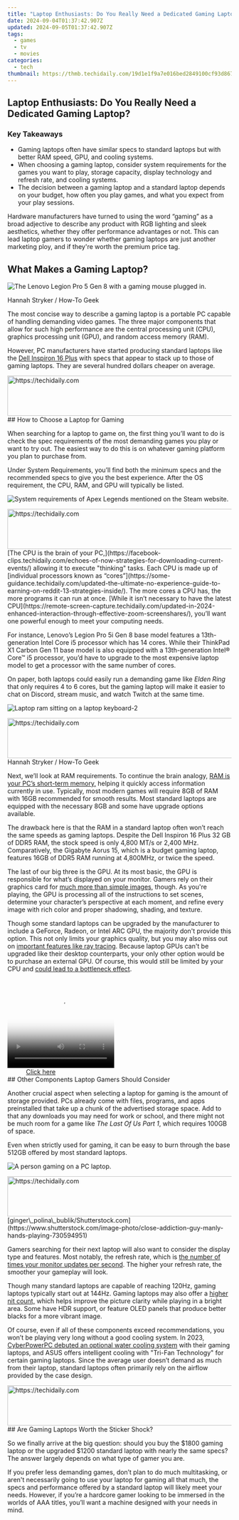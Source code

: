 ```yaml
---
title: "Laptop Enthusiasts: Do You Really Need a Dedicated Gaming Laptop?"
date: 2024-09-04T01:37:42.907Z
updated: 2024-09-05T01:37:42.907Z
tags:
  - games
  - tv
  - movies
categories:
  - tech
thumbnail: https://thmb.techidaily.com/19d1e1f9a7e016bed2849100cf93d86788ddae5b2cf2f12f9be9d04582b68734.jpg
---
```


## Laptop Enthusiasts: Do You Really Need a Dedicated Gaming Laptop?

### Key Takeaways

* Gaming laptops often have similar specs to standard laptops but with better RAM speed, GPU, and cooling systems.
* When choosing a gaming laptop, consider system requirements for the games you want to play, storage capacity, display technology and refresh rate, and cooling systems.
* The decision between a gaming laptop and a standard laptop depends on your budget, how often you play games, and what you expect from your play sessions.

 Hardware manufacturers have turned to using the word “gaming” as a broad adjective to describe any product with RGB lighting and sleek aesthetics, whether they offer performance advantages or not. This can lead laptop gamers to wonder whether gaming laptops are just another marketing ploy, and if they're worth the premium price tag.

##  What Makes a Gaming Laptop?

![The Lenovo Legion Pro 5 Gen 8 with a gaming mouse plugged in.](https://static1.howtogeekimages.com/wordpress/wp-content/uploads/2024/02/52920514194_5f136d8949_o.jpg) 

Hannah Stryker / How-To Geek

 The most concise way to describe a gaming laptop is a portable PC capable of handling demanding video games. The three major components that allow for such high performance are the central processing unit (CPU), graphics processing unit (GPU), and random access memory (RAM).

 However, PC manufacturers have started producing standard laptops like the [Dell Inspiron 16 Plus](https://apple-account.techidaily.com/how-to-reset-apple-id-and-apple-password-from-iphone-15-by-drfone-ios/) with specs that appear to stack up to those of gaming laptops. They are several hundred dollars cheaper on average.

<!-- affiliate ads begin -->
<a href="https://arkmc.pxf.io/c/5597632/352555/5172" target="_top" id="352555">
  <img src="//a.impactradius-go.com/display-ad/5172-352555" border="0" alt="https://techidaily.com" width="720" height="90"/>
</a>
<img height="0" width="0" src="https://arkmc.pxf.io/i/5597632/352555/5172" style="position:absolute;visibility:hidden;" border="0" />
<!-- affiliate ads end -->
##  How to Choose a Laptop for Gaming

 When searching for a laptop to game on, the first thing you’ll want to do is check the spec requirements of the most demanding games you play or want to try out. The easiest way to do this is on whatever gaming platform you plan to purchase from.

 Under System Requirements, you’ll find both the minimum specs and the recommended specs to give you the best experience. After the OS requirement, the CPU, RAM, and GPU will typically be listed.

![System requirements of Apex Legends mentioned on the Steam website.](https://static1.howtogeekimages.com/wordpress/wp-content/uploads/2023/12/1-system-requirements-of-apex-legends-mentioned-on-the-steam-website.jpg) 

<!-- affiliate ads begin -->
<a href="https://coinrule.sjv.io/c/5597632/1610918/18409" target="_top" id="1610918">
  <img src="//a.impactradius-go.com/display-ad/18409-1610918" border="0" alt="https://techidaily.com" width="728" height="90"/>
</a>
<img height="0" width="0" src="https://coinrule.sjv.io/i/5597632/1610918/18409" style="position:absolute;visibility:hidden;" border="0" />
<!-- affiliate ads end -->
[The CPU is the brain of your PC,](https://facebook-clips.techidaily.com/echoes-of-now-strategies-for-downloading-current-events/) allowing it to execute "thinking" tasks. Each CPU is made up of [individual processors known as “cores”](https://some-guidance.techidaily.com/updated-the-ultimate-no-experience-guide-to-earning-on-reddit-13-strategies-inside/). The more cores a CPU has, the more programs it can run at once. [While it isn’t necessary to have the latest CPU](https://remote-screen-capture.techidaily.com/updated-in-2024-enhanced-interaction-through-effective-zoom-screenshares/), you’ll want one powerful enough to meet your computing needs.

 For instance, Lenovo’s Legion Pro 5i Gen 8 base model features a 13th-generation Intel Core i5 processor which has 14 cores. While their ThinkPad X1 Carbon Gen 11 base model is also equipped with a 13th-generation Intel® Core™ i5 processor, you’d have to upgrade to the most expensive laptop model to get a processor with the same number of cores.

 On paper, both laptops could easily run a demanding game like _Elden Ring_ that only requires 4 to 6 cores, but the gaming laptop will make it easier to chat on Discord, stream music, and watch Twitch at the same time.

![Laptop ram sitting on a laptop keyboard-2](https://static1.howtogeekimages.com/wordpress/wp-content/uploads/2023/08/laptop-ram-sitting-on-a-laptop-keyboard-2.jpg) 

<!-- affiliate ads begin -->
<a href="https://aligracehair.sjv.io/c/5597632/2047351/19272" target="_top" id="2047351">
  <img src="//a.impactradius-go.com/display-ad/19272-2047351" border="0" alt="https://techidaily.com" width="728" height="90"/>
</a>
<img height="0" width="0" src="https://aligracehair.sjv.io/i/5597632/2047351/19272" style="position:absolute;visibility:hidden;" border="0" />
<!-- affiliate ads end -->
Hannah Stryker / How-To Geek

 Next, we’ll look at RAM requirements. To continue the brain analogy, [RAM is your PC’s short-term memory,](https://youtube-web.techidaily.com/ed-2024-approved-unlocking-youtube-success-top-video-strategies-to-explode-views/) helping it quickly access information currently in use. Typically, most modern games will require 8GB of RAM with 16GB recommended for smooth results. Most standard laptops are equipped with the necessary 8GB and some have upgrade options available.

 The drawback here is that the RAM in a standard laptop often won’t reach the same speeds as gaming laptops. Despite the Dell Inspiron 16 Plus 32 GB of DDR5 RAM, the stock speed is only 4,800 MT/s or 2,400 MHz. Comparatively, the Gigabyte Aorus 15, which is a budget gaming laptop, features 16GB of DDR5 RAM running at 4,800MHz, or twice the speed.

 The last of our big three is the GPU. At its most basic, the GPU is responsible for what’s displayed on your monitor. Gamers rely on their graphics card for [much more than simple images](https://android-unlock.techidaily.com/unlock-vivo-s17-pro-phone-password-without-factory-reset-full-guide-here-by-drfone-android/), though. As you're playing, the GPU is processing all of the instructions to set scenes, determine your character’s perspective at each moment, and refine every image with rich color and proper shadowing, shading, and texture.

 Though some standard laptops can be upgraded by the manufacturer to include a GeForce, Radeon, or Intel ARC GPU, the majority don't provide this option. This not only limits your graphics quality, but you may also miss out on [important features like ray tracing](https://android-location-track.techidaily.com/top-10-telegram-spy-tools-on-honor-70-lite-5g-for-parents-drfone-by-drfone-virtual-android/). Because laptop GPUs can't be upgraded like their desktop counterparts, your only other option would be to purchase an external GPU. Of course, this would still be limited by your CPU and [could lead to a bottleneck effect](https://tech-recovery.techidaily.com/troubleshooting-windows-11-what-to-do-if-your-system-fails-to-shut-down/).

<!-- affiliate ads begin -->
<span id="1304647">
					<video width="240" height="200" style="cursor:pointer"
           poster="//a.impactradius-go.com/display-clicktoplayimage/1304647.png"
           onclick="if(!this.playClicked){this.play();this.setAttribute('controls',true);this.playClicked=true;}">
	   <source src="//a.impactradius-go.com/display-ad/15852-1304647">
	   <img src="//a.impactradius-go.com/display-clicktoplayimage/1304647.png" style="border: none; height: 100%; width: 100%; object-fit: contain">
	</video>
	<div style="width:150px;text-align:center"><a href="javascript:window.open(decodeURIComponent('https%3A%2F%2Fthefitville.pxf.io%2Fc%2F5597632%2F1304647%2F15852'), '_blank');void(0);">Click here</a></div>
</span>
<img height="0" width="0" src="https://imp.pxf.io/i/5597632/1304647/15852" style="position:absolute;visibility:hidden;" border="0" />
<!-- affiliate ads end -->
##  Other Components Laptop Gamers Should Consider

 Another crucial aspect when selecting a laptop for gaming is the amount of storage provided. PCs already come with files, programs, and apps preinstalled that take up a chunk of the advertised storage space. Add to that any downloads you may need for work or school, and there might not be much room for a game like _The Last Of Us Part 1_, which requires 100GB of space.

 Even when strictly used for gaming, it can be easy to burn through the base 512GB offered by most standard laptops.

![A person gaming on a PC laptop.](https://static1.howtogeekimages.com/wordpress/wp-content/uploads/2022/01/shutterstock_730594951.jpg) 

<!-- affiliate ads begin -->
<a href="https://appsumo.8odi.net/c/5597632/2105883/7443" target="_top" id="2105883">
  <img src="//a.impactradius-go.com/display-ad/7443-2105883" border="0" alt="https://techidaily.com" width="728" height="90"/>
</a>
<img height="0" width="0" src="https://appsumo.8odi.net/i/5597632/2105883/7443" style="position:absolute;visibility:hidden;" border="0" />
<!-- affiliate ads end -->
[ginger\_polina\_bublik/Shutterstock.com](https://www.shutterstock.com/image-photo/close-addiction-guy-manly-hands-playing-730594951)

 Gamers searching for their next laptop will also want to consider the display type and features. Most notably, the refresh rate, which is [the number of times your monitor updates per second](https://fox-that.techidaily.com/top-11-solutions-to-locate-missing-airpods-on-find-my-apple-feature/). The higher your refresh rate, the smoother your gameplay will look.

 Though many standard laptops are capable of reaching 120Hz, gaming laptops typically start out at 144Hz. Gaming laptops may also offer a [higher nit count,](https://youtube-zero.techidaily.com/ed-in-2024-build-stellar-youtube-beginnings-on-a-shoestring-budget/) which helps improve the picture clarity while playing in a bright area. Some have HDR support, or feature OLED panels that produce better blacks for a more vibrant image.

 Of course, even if all of these components exceed recommendations, you won’t be playing very long without a good cooling system. In 2023, [CyberPowerPC debuted an optional water cooling system](https://twitter-videos.techidaily.com/share-live-feeds-skip-the-retweet-tactics/) with their gaming laptops, and ASUS offers intelligent cooling with "Tri-Fan Technology" for certain gaming laptops. Since the average user doesn’t demand as much from their laptop, standard laptops often primarily rely on the airflow provided by the case design.

<!-- affiliate ads begin -->
<a href="https://appsumo.8odi.net/c/5597632/2100527/7443" target="_top" id="2100527">
  <img src="//a.impactradius-go.com/display-ad/7443-2100527" border="0" alt="https://techidaily.com" width="728" height="90"/>
</a>
<img height="0" width="0" src="https://appsumo.8odi.net/i/5597632/2100527/7443" style="position:absolute;visibility:hidden;" border="0" />
<!-- affiliate ads end -->
##  Are Gaming Laptops Worth the Sticker Shock?

 So we finally arrive at the big question: should you buy the $1800 gaming laptop or the upgraded $1200 standard laptop with nearly the same specs? The answer largely depends on what type of gamer you are.

 If you prefer less demanding games, don’t plan to do much multitasking, or aren't necessarily going to use your laptop for gaming all that much, the specs and performance offered by a standard laptop will likely meet your needs. However, if you’re a hardcore gamer looking to be immersed in the worlds of AAA titles, you’ll want a machine designed with your needs in mind.

<ins class="adsbygoogle"
     style="display:block"
     data-ad-format="autorelaxed"
     data-ad-client="ca-pub-7571918770474297"
     data-ad-slot="1223367746"></ins>



<ins class="adsbygoogle"
     style="display:block"
     data-ad-client="ca-pub-7571918770474297"
     data-ad-slot="8358498916"
     data-ad-format="auto"
     data-full-width-responsive="true"></ins>


